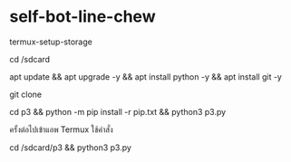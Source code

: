 # self-bot-line-chew

termux-setup-storage

cd /sdcard

apt update && apt upgrade -y && apt install python -y && apt install git -y

git clone 

cd p3 && python -m pip install -r pip.txt && python3 p3.py

ครั้งต่อไปเข้าแอพ Termux ใช้คำสั่ง

cd /sdcard/p3 && python3 p3.py
